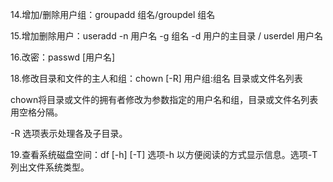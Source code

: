 14.增加/删除用户组：groupadd 组名/groupdel 组名

15.增加删除用户：useradd -n 用户名 -g 组名 -d 用户的主目录  /  userdel 用户名

16.改密：passwd [用户名]

18.修改目录和文件的主人和组：chown [-R] 用户组:组名 目录或文件名列表

chown将目录或文件的拥有者修改为参数指定的用户名和组，目录或文件名列表用空格分隔。

-R 选项表示处理各及子目录。

19.查看系统磁盘空间：df [-h] [-T]   选项-h 以方便阅读的方式显示信息。选项-T 列出文件系统类型。

